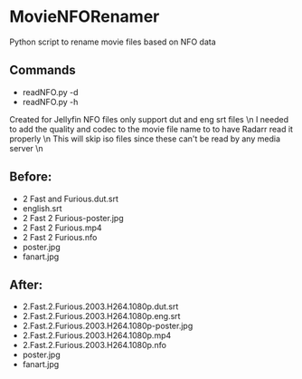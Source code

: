 # MovieNFORenamer
Python script to rename movie files based on NFO data

## Commands
- readNFO.py -d <directory>
- readNFO.py -h

Created for Jellyfin NFO files only support dut and eng srt files \n
I needed to add the quality and codec to the movie file name to to have Radarr read it properly \n
This will skip iso files since these can't be read by any media server \n

## Before:
- 2 Fast and Furious.dut.srt
- english.srt
- 2 Fast 2 Furious-poster.jpg
- 2 Fast 2 Furious.mp4
- 2 Fast 2 Furious.nfo
- poster.jpg
- fanart.jpg

## After:
- 2.Fast.2.Furious.2003.H264.1080p.dut.srt
- 2.Fast.2.Furious.2003.H264.1080p.eng.srt
- 2.Fast.2.Furious.2003.H264.1080p-poster.jpg
- 2.Fast.2.Furious.2003.H264.1080p.mp4
- 2.Fast.2.Furious.2003.H264.1080p.nfo
- poster.jpg
- fanart.jpg

